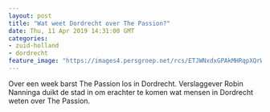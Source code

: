 ```yaml
---
layout: post
title: "Wat weet Dordrecht over The Passion?"
date: Thu, 11 Apr 2019 14:31:00 GMT
categories: 
- zuid-holland 
- dordrecht 
feature_image: "https://images4.persgroep.net/rcs/ETJWNxdxGPAkMHRqpXQrWaOgC-k/diocontent/145311322/_fitwidth/400/?appId=21791a8992982cd8da851550a453bd7f&quality=0.7"
---
```


Over een week barst The Passion los in Dordrecht. Verslaggever Robin Nanninga duikt de stad in om erachter te komen wat mensen in Dordrecht weten over The Passion.
